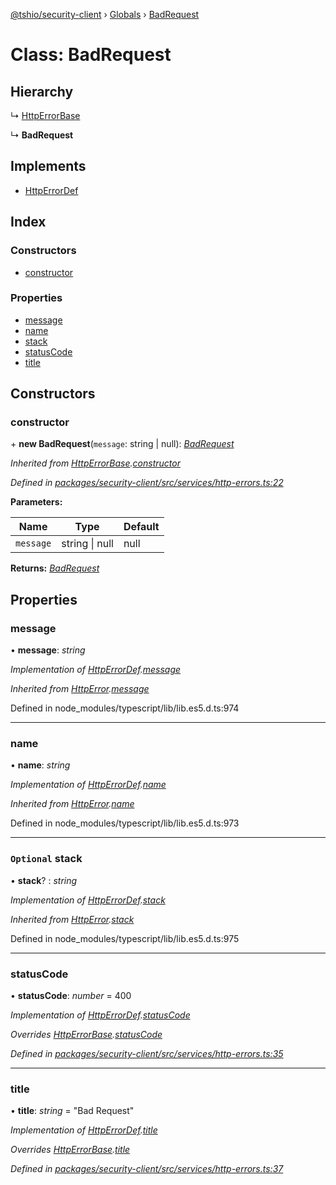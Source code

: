 [@tshio/security-client](../README.md) › [Globals](../globals.md) › [BadRequest](badrequest.md)

# Class: BadRequest

## Hierarchy

  ↳ [HttpErrorBase](httperrorbase.md)

  ↳ **BadRequest**

## Implements

* [HttpErrorDef](../interfaces/httperrordef.md)

## Index

### Constructors

* [constructor](badrequest.md#markdown-header-constructor)

### Properties

* [message](badrequest.md#markdown-header-message)
* [name](badrequest.md#markdown-header-name)
* [stack](badrequest.md#markdown-header-optional-stack)
* [statusCode](badrequest.md#markdown-header-statuscode)
* [title](badrequest.md#markdown-header-title)

## Constructors

###  constructor

\+ **new BadRequest**(`message`: string | null): *[BadRequest](badrequest.md)*

*Inherited from [HttpErrorBase](httperrorbase.md).[constructor](httperrorbase.md#markdown-header-constructor)*

*Defined in [packages/security-client/src/services/http-errors.ts:22](https://github.com/TheSoftwareHouse/rad-modules-tools/blob/22a789f/packages/security-client/src/services/http-errors.ts#L22)*

**Parameters:**

Name | Type | Default |
------ | ------ | ------ |
`message` | string &#124; null | null |

**Returns:** *[BadRequest](badrequest.md)*

## Properties

###  message

• **message**: *string*

*Implementation of [HttpErrorDef](../interfaces/httperrordef.md).[message](../interfaces/httperrordef.md#markdown-header-message)*

*Inherited from [HttpError](../interfaces/httperror.md).[message](../interfaces/httperror.md#markdown-header-message)*

Defined in node_modules/typescript/lib/lib.es5.d.ts:974

___

###  name

• **name**: *string*

*Implementation of [HttpErrorDef](../interfaces/httperrordef.md).[name](../interfaces/httperrordef.md#markdown-header-name)*

*Inherited from [HttpError](../interfaces/httperror.md).[name](../interfaces/httperror.md#markdown-header-name)*

Defined in node_modules/typescript/lib/lib.es5.d.ts:973

___

### `Optional` stack

• **stack**? : *string*

*Implementation of [HttpErrorDef](../interfaces/httperrordef.md).[stack](../interfaces/httperrordef.md#markdown-header-optional-stack)*

*Inherited from [HttpError](../interfaces/httperror.md).[stack](../interfaces/httperror.md#markdown-header-optional-stack)*

Defined in node_modules/typescript/lib/lib.es5.d.ts:975

___

###  statusCode

• **statusCode**: *number* = 400

*Implementation of [HttpErrorDef](../interfaces/httperrordef.md).[statusCode](../interfaces/httperrordef.md#markdown-header-statuscode)*

*Overrides [HttpErrorBase](httperrorbase.md).[statusCode](httperrorbase.md#markdown-header-statuscode)*

*Defined in [packages/security-client/src/services/http-errors.ts:35](https://github.com/TheSoftwareHouse/rad-modules-tools/blob/22a789f/packages/security-client/src/services/http-errors.ts#L35)*

___

###  title

• **title**: *string* = "Bad Request"

*Implementation of [HttpErrorDef](../interfaces/httperrordef.md).[title](../interfaces/httperrordef.md#markdown-header-title)*

*Overrides [HttpErrorBase](httperrorbase.md).[title](httperrorbase.md#markdown-header-title)*

*Defined in [packages/security-client/src/services/http-errors.ts:37](https://github.com/TheSoftwareHouse/rad-modules-tools/blob/22a789f/packages/security-client/src/services/http-errors.ts#L37)*

